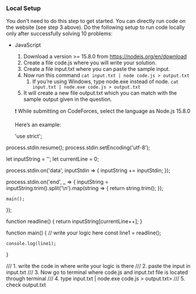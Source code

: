 ### Local Setup

You don’t need to do this step to get started. You can directly run code on the website (see step 3 above). Do the following setup to run code locally only after successfully solving 10 problems:

- JavaScript
    1. Download a version >= 15.8.0 from https://nodejs.org/en/download
    2. Create a file code.js where you will write your solution.
    3. Create a file input.txt where you can paste the sample input.
    4. Now run this command `cat input.txt | node code.js > output.txt`
        1. If you’re using Windows, type node.exe instead of node. `cat input.txt | node.exe code.js > output.txt`
    5. It will create a new file output.txt which you can match with the sample output given in the question.
    
    
    ❗ While submitting on CodeForces, select the language as Node.js 15.8.0
    
    Here’s an example:

    'use strict';

process.stdin.resume();
process.stdin.setEncoding('utf-8');

let inputString = '';
let currentLine = 0;

process.stdin.on('data', inputStdin => {
    inputString += inputStdin;
});

process.stdin.on('end', _ => {
    inputString = inputString.trim().split('\n').map(string => {
				return string.trim();
    });

    main();
});

function readline() {
	  return inputString[currentLine++];
}

function main() {
// write your logic here
		const line1 = readline();

    console.log(line1);
}


/// 1. write the code in where write your logic is there
/// 2. paste the input in input.txt
/// 3. Now go to terminal where code.js and input.txt file is located through terminal
/// 4. type input.txt | node.exe code.js > output.txt> 
/// 5. check output.txt 
